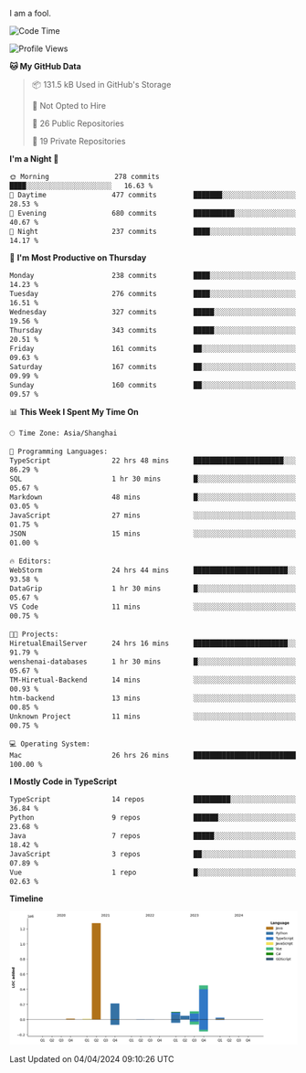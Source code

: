 I am a fool.

<!--START_SECTION:waka-->
![Code Time](http://img.shields.io/badge/Code%20Time-1%2C308%20hrs%2032%20mins-blue)

![Profile Views](http://img.shields.io/badge/Profile%20Views-0-blue)

**🐱 My GitHub Data** 

> 📦 131.5 kB Used in GitHub's Storage 
 > 
> 🚫 Not Opted to Hire
 > 
> 📜 26 Public Repositories 
 > 
> 🔑 19 Private Repositories 
 > 
**I'm a Night 🦉** 

```text
🌞 Morning                278 commits         ████░░░░░░░░░░░░░░░░░░░░░   16.63 % 
🌆 Daytime                477 commits         ███████░░░░░░░░░░░░░░░░░░   28.53 % 
🌃 Evening                680 commits         ██████████░░░░░░░░░░░░░░░   40.67 % 
🌙 Night                  237 commits         ████░░░░░░░░░░░░░░░░░░░░░   14.17 % 
```
📅 **I'm Most Productive on Thursday** 

```text
Monday                   238 commits         ████░░░░░░░░░░░░░░░░░░░░░   14.23 % 
Tuesday                  276 commits         ████░░░░░░░░░░░░░░░░░░░░░   16.51 % 
Wednesday                327 commits         █████░░░░░░░░░░░░░░░░░░░░   19.56 % 
Thursday                 343 commits         █████░░░░░░░░░░░░░░░░░░░░   20.51 % 
Friday                   161 commits         ██░░░░░░░░░░░░░░░░░░░░░░░   09.63 % 
Saturday                 167 commits         ██░░░░░░░░░░░░░░░░░░░░░░░   09.99 % 
Sunday                   160 commits         ██░░░░░░░░░░░░░░░░░░░░░░░   09.57 % 
```


📊 **This Week I Spent My Time On** 

```text
🕑︎ Time Zone: Asia/Shanghai

💬 Programming Languages: 
TypeScript               22 hrs 48 mins      ██████████████████████░░░   86.29 % 
SQL                      1 hr 30 mins        █░░░░░░░░░░░░░░░░░░░░░░░░   05.67 % 
Markdown                 48 mins             █░░░░░░░░░░░░░░░░░░░░░░░░   03.05 % 
JavaScript               27 mins             ░░░░░░░░░░░░░░░░░░░░░░░░░   01.75 % 
JSON                     15 mins             ░░░░░░░░░░░░░░░░░░░░░░░░░   01.00 % 

🔥 Editors: 
WebStorm                 24 hrs 44 mins      ███████████████████████░░   93.58 % 
DataGrip                 1 hr 30 mins        █░░░░░░░░░░░░░░░░░░░░░░░░   05.67 % 
VS Code                  11 mins             ░░░░░░░░░░░░░░░░░░░░░░░░░   00.75 % 

🐱‍💻 Projects: 
HiretualEmailServer      24 hrs 16 mins      ███████████████████████░░   91.79 % 
wenshenai-databases      1 hr 30 mins        █░░░░░░░░░░░░░░░░░░░░░░░░   05.67 % 
TM-Hiretual-Backend      14 mins             ░░░░░░░░░░░░░░░░░░░░░░░░░   00.93 % 
htm-backend              13 mins             ░░░░░░░░░░░░░░░░░░░░░░░░░   00.85 % 
Unknown Project          11 mins             ░░░░░░░░░░░░░░░░░░░░░░░░░   00.75 % 

💻 Operating System: 
Mac                      26 hrs 26 mins      █████████████████████████   100.00 % 
```

**I Mostly Code in TypeScript** 

```text
TypeScript               14 repos            █████████░░░░░░░░░░░░░░░░   36.84 % 
Python                   9 repos             ██████░░░░░░░░░░░░░░░░░░░   23.68 % 
Java                     7 repos             █████░░░░░░░░░░░░░░░░░░░░   18.42 % 
JavaScript               3 repos             ██░░░░░░░░░░░░░░░░░░░░░░░   07.89 % 
Vue                      1 repo              █░░░░░░░░░░░░░░░░░░░░░░░░   02.63 % 
```



**Timeline**

![Lines of Code chart](https://raw.githubusercontent.com/VeejaLiu/VeejaLiu/master/assets/bar_graph.png)


 Last Updated on 04/04/2024 09:10:26 UTC
<!--END_SECTION:waka-->
